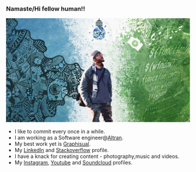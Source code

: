### Namaste/Hi fellow human!!

![Cover Pic](Creativity.png)




- I like to commit every once in a while.
- I am working as a Software engineer@[Altran](https://www.altran.com/de/en/).
- My best work yet is [Graphisual](https://graphisual.netlify.com).
- My [LinkedIn](www.linkedin.com/in/lakshya-thakur) and [Stackoverflow](https://stackoverflow.com/users/8130690/lakshya-thakur) profile.
- I have a knack for creating content - photography,music and videos.
- My [Instagram](https://www.instagram.com/lakbychance/), [Youtube](https://www.youtube.com/user/Pstjup) and [Soundcloud](https://soundcloud.com/lakshya-thakur) profiles.
<!--
**lapstjup/lapstjup** is a ✨ _special_ ✨ repository because its `README.md` (this file) appears on your GitHub profile.

Here are some ideas to get you started:

- 🔭 I’m currently working on ...
- 🌱 I’m currently learning ...
- 👯 I’m looking to collaborate on ...
- 🤔 I’m looking for help with ...
- 💬 Ask me about ...
- 📫 How to reach me: ...
- 😄 Pronouns: ...
- ⚡ Fun fact: ...
-->
